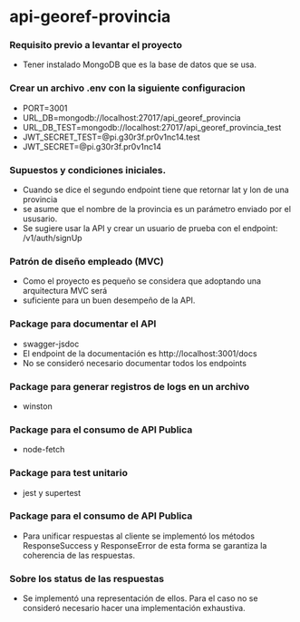 # api-georef-provincia

### Requisito previo a levantar el proyecto
* Tener instalado MongoDB que es la base de datos que se usa.

### Crear un archivo .env con la siguiente configuracion
* PORT=3001
* URL_DB=mongodb://localhost:27017/api_georef_provincia
* URL_DB_TEST=mongodb://localhost:27017/api_georef_provincia_test
* JWT_SECRET_TEST=@pi.g30r3f.pr0v1nc14.test
* JWT_SECRET=@pi.g30r3f.pr0v1nc14

### Supuestos y condiciones iniciales.
* Cuando se dice el segundo endpoint tiene que retornar lat y lon de una provincia
* se asume que el nombre de la provincia es un parámetro enviado por el ususario.
* Se sugiere usar la API y crear un usuario de prueba con el endpoint: /v1/auth/signUp

### Patrón de diseño empleado (MVC)
* Como el proyecto es pequeño se considera que adoptando una arquitectura MVC será 
* suficiente para un buen desempeño de la API.

### Package para documentar el API
* swagger-jsdoc
* El endpoint de la documentación es http://localhost:3001/docs
* No se consideró necesario documentar todos los endpoints

### Package para generar registros de logs en un archivo
* winston

### Package para el consumo de API Publica
* node-fetch

### Package para test unitario
* jest y supertest

### Package para el consumo de API Publica
* Para unificar respuestas al cliente se implementó los métodos ResponseSuccess y ResponseError de esta forma se garantiza la coherencia de las respuestas.

### Sobre los status de las respuestas
* Se implementó una representación de ellos. Para el caso no se consideró necesario hacer una implementación exhaustiva.